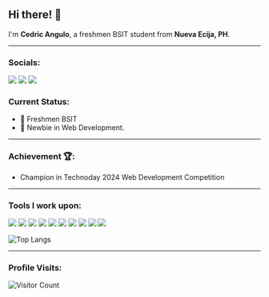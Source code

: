 ## Hi there! 👋 

I'm **Cedric Angulo**, a freshmen BSIT student from **Nueva Ecija, PH**.

-------------------------------------------

### Socials:

<a href="https://linkedin.com/in/cedric-angulo-2632ab256"><img src="https://img.shields.io/badge/Cedric Angulo-%230077B5.svg?style=for-the-badge&logo=linkedin&logoColor=white"></a> 
<a href="https://www.facebook.com/bryan.19.hp"><img src="https://img.shields.io/badge/Cedric Angulo-1877F2?style=for-the-badge&logo=facebook&logoColor=white"></a>
<a href="https://m.me/bryan.19.hp"><img src="https://img.shields.io/badge/Cedric Angulo-1877F2?style=for-the-badge&logo=messenger&logoColor=violet"></a>
<br>

### Current Status:

- 💼 Freshmen BSIT
- 🌱 Newbie in Web Development.

-------------------------------------------

### Achievement 🏆:

- Champion in Technoday 2024 Web Development Competition

-------------------------------------------

### Tools I work upon:

<img src="https://img.shields.io/badge/html5-%23E34F26.svg?style=for-the-badge&logo=html5&logoColor=white">   <img src="https://img.shields.io/badge/css3%20-%2314354C.svg?&style=for-the-badge&logo=css3&logoColor=white">   <img src="https://img.shields.io/badge/javascript%20-%23323330.svg?&style=for-the-badge&logo=javascript&logoColor=%23F7DF1E">   <img src="https://img.shields.io/badge/php-%23777BB4.svg?style=for-the-badge&logo=php&logoColor=white">   <img src="https://img.shields.io/badge/c++-%2300599C.svg?style=for-the-badge&logo=c%2B%2B&logoColor=white">   <img src="https://img.shields.io/badge/mysql-%2300000f.svg?style=for-the-badge&logo=mysql&logoColor=white">   <img src="https://img.shields.io/badge/XAMPP-white?logo=xampp&logoColor=fb7a24&style=for-the-badge">   <img src="https://img.shields.io/badge/vercel-%23000000.svg?style=for-the-badge&logo=vercel&logoColor=white">   <img src="https://img.shields.io/badge/-VS%20Code-000000?style=for-the-badge&logo=Visual-studio-code&logoColor=blue">   <img src="https://img.shields.io/badge/adobe%20photoshop-%2331A8FF.svg?style=for-the-badge&logo=adobe%20photoshop&logoColor=white">

![Top Langs](https://github-readme-stats.vercel.app/api/top-langs/?username=bryan308&layout=compact&theme=dark)

[//]: <> (Credits: bryan308)
[//]: <> (Credits: Last edited on: 01/07/24)

------------------------------------------- 

### Profile Visits:
![Visitor Count](https://profile-counter.glitch.me/{bryan308}/count.svg)
